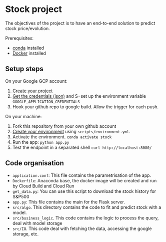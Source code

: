 # Stock project
The objectives of the project is to have an end-to-end solution to predict stock price/evolution. 

Prerequisites:
- [conda](https://docs.conda.io/projects/conda/en/latest/user-guide/install/) installed
- [Docker](https://docs.docker.com/get-docker/) installed
 

## Setup steps
On your Google GCP account:
1. [Create your project](https://cloud.google.com/resource-manager/docs/creating-managing-projects)
2. [Get the credentials (json)](https://cloud.google.com/docs/authentication/getting-started) and S=set up the environment variable `GOOGLE_APPLICATION_CREDENTIALS`
3. Hook your github repo to google build. Allow the trigger for each push.


On your machine:
1. Fork this repository from your own github account
2. [Create your environment](https://docs.conda.io/projects/conda/en/latest/user-guide/tasks/manage-environments.html#creating-an-environment-from-an-environment-yml-file) using `scripts/environment.yml`.  
3. Activate the environment. `conda activate stock`
4. Run the app: `python app.py` 
5. Test the endpoint in a separated shell `curl http://localhost:8080/`


## Code organisation
- `application.conf`: This file contains the parametrisation of the app. 
- `Dockerfile`: Anaconda base, the docker image will be created and run by Cloud Build and Cloud Run
- `get_data.py`: You can use this script to download the stock history for S&P500
- `app.py`: This file contains the main for the Flask server.
- `src/algo`. This directory contains the code to fit and predict stock with a model.
- `src/business_logic`. This code contains the logic to process the query, deal with model storage
- `src/IO`. This code deal with fetching the data, accessing the google storage, etc.






 
